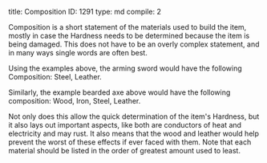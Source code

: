 title:          Composition
ID:             1291
type:           md
compile:        2


Composition is a short statement of the materials used to build the item, mostly in case the Hardness needs to be determined because the item is being damaged. This does not have to be an overly complex statement, and in many ways single words are often best.

Using the examples above, the arming sword would have the following Composition: Steel, Leather.

Similarly, the example bearded axe above would have the following composition: Wood, Iron, Steel, Leather.

Not only does this allow the quick determination of the item's Hardness, but it also lays out important aspects, like both are conductors of heat and electricity and may rust. It also means that the wood and leather would help prevent the worst of these effects if ever faced with them. Note that each material should be listed in the order of greatest amount used to least.
